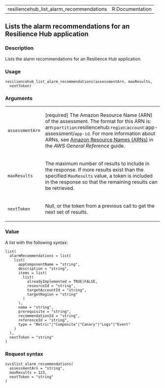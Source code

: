 <table style="width: 100%;">
<tbody>
<tr class="odd">
<td>resiliencehub_list_alarm_recommendations</td>
<td style="text-align: right;">R Documentation</td>
</tr>
</tbody>
</table>

## Lists the alarm recommendations for an Resilience Hub application

### Description

Lists the alarm recommendations for an Resilience Hub application.

### Usage

    resiliencehub_list_alarm_recommendations(assessmentArn, maxResults,
      nextToken)

### Arguments

<table>
<colgroup>
<col style="width: 35%" />
<col style="width: 65%" />
</colgroup>
<tbody>
<tr class="odd">
<td><code
id="resiliencehub_list_alarm_recommendations_:_assessmentArn">assessmentArn</code></td>
<td><p>[required] The Amazon Resource Name (ARN) of the assessment. The
format for this ARN is:
arn:<code>partition</code>:resiliencehub:<code>region</code>:<code>account</code>:app-assessment/<code>app-id</code>.
For more information about ARNs, see <a
href="https://docs.aws.amazon.com/IAM/latest/UserGuide/reference-arns.html">Amazon
Resource Names (ARNs)</a> in the <em>AWS General Reference</em>
guide.</p></td>
</tr>
<tr class="even">
<td><code
id="resiliencehub_list_alarm_recommendations_:_maxResults">maxResults</code></td>
<td><p>The maximum number of results to include in the response. If more
results exist than the specified <code>MaxResults</code> value, a token
is included in the response so that the remaining results can be
retrieved.</p></td>
</tr>
<tr class="odd">
<td><code
id="resiliencehub_list_alarm_recommendations_:_nextToken">nextToken</code></td>
<td><p>Null, or the token from a previous call to get the next set of
results.</p></td>
</tr>
</tbody>
</table>

### Value

A list with the following syntax:

    list(
      alarmRecommendations = list(
        list(
          appComponentName = "string",
          description = "string",
          items = list(
            list(
              alreadyImplemented = TRUE|FALSE,
              resourceId = "string",
              targetAccountId = "string",
              targetRegion = "string"
            )
          ),
          name = "string",
          prerequisite = "string",
          recommendationId = "string",
          referenceId = "string",
          type = "Metric"|"Composite"|"Canary"|"Logs"|"Event"
        )
      ),
      nextToken = "string"
    )

### Request syntax

    svc$list_alarm_recommendations(
      assessmentArn = "string",
      maxResults = 123,
      nextToken = "string"
    )
